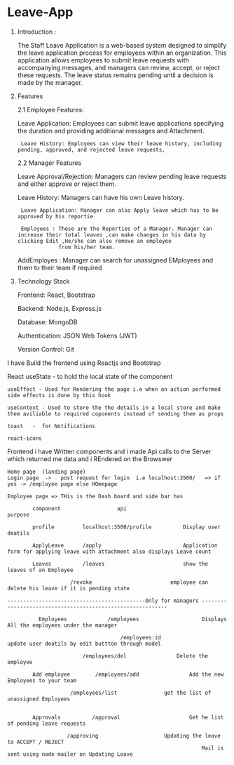 # Leave-App
1. Introduction :
   
	The Staff Leave Application is a web-based system designed to simplify the leave application process for employees within an organization. This application allows employees 
        to submit leave requests with accompanying messages, and managers can review, accept, or reject these requests. The leave status remains pending 
        until a decision is made by the manager.

3. Features

    2.1 Employee Features:
   
	Leave Application: Employees can submit leave applications specifying the duration and providing additional messages and Attachment.

        Leave History: Employees can view their leave history, including pending, approved, and rejected leave requests,
                      
   
    2.2 Manager Features
   
	Leave Approval/Rejection: Managers can review pending leave requests and either approve or reject them.

	Leave History: Managers can have his own Leave history.

        Leave Application: Manager can also Apply leave which has to be approved by his reportie
   
        Employees : These are the Reporties of a Manager. Manager can increase their total leaves ,can make changes in his data by clicking Edit ,He/she can also remove an employee 
                    from his/her team.

   	AddEmployes : Manager can search for unassigned EMployees and them to their team  if required
	
5. Technology Stack 

	Frontend: React, Bootstrap

	Backend: Node.js, Express.js

	Database: MongoDB

	Authentication: JSON Web Tokens (JWT)

	Version Control: Git

I have Build the frontend using Reactjs and Bootstrap

React 
	useState - to hold the local state of the component
 
 	useEffect - Used for Rendering the page i.e when an action performed side effects is done by this hook
  
  	useContext - Used to store the the details in a local store and make them aviliable to required coponents instead of sending them as props 
	
 	toast   -  for Notifications
 
 	react-icons
	
Frontend i have Written components and i made Api calls to the Server which returned me data and i REndered on the Browswer 

    Home page  (landing page)
    Login page  ->   post request for login  i.e localhost:3500/   => if yes -> /employee page else HOmepage
    
    Employee page => THis is the Dash board and side bar has 
    
			component                  api                           purpose
		      
			profile			localhost:3500/profile      	Display user deatils
		      
			ApplyLeave		/apply                        	Application form for applying leave with attachment also displays Leave count

			Leaves			/leaves                       	show the leaves of an Employee
		      
						/revoke                       	employee can delete his leave if it is pending state 

	--------------------------------------------Only for managers -----------------------------------------------------------
			      
		      Employees             /employees                    Displays All the employees under the manager
	
	                                    /employees:id                 update user deatils by edit buttton through model 
				     
				            /employees/del                Delete the employee
			
   			Add employee	    /employees/add                Add the new Employees to your team

					    /employees/list               get the list of unassigned Employees 


			Approvals          /approval                      Get he list of pending leave requests

					   /approving                     Updating the leave to ACCEPT / REJECT 
		                                                          Mail is sent using node mailer on Updating Leave 
	  
 		      
    
	
	
         
                       


